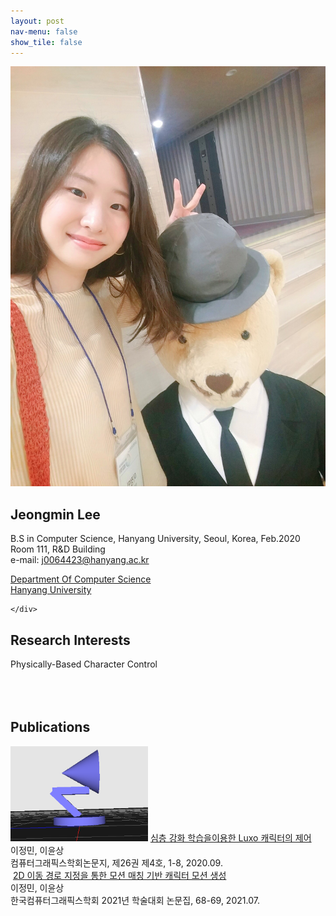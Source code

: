 ```yaml
---
layout: post
nav-menu: false 
show_tile: false
---
```


<!-- One -->
<section id="one">
	<div class="inner">
		<span class="image left"><img src="../assets/people/jeongmin-lee/jeongmin-lee.jpg" alt="" /></span>

<h2>Jeongmin Lee</h2>

B.S in Computer Science, Hanyang University, Seoul, Korea, Feb.2020<br>
Room 111, R&D Building<br>
e-mail: j0064423@hanyang.ac.kr
<p/>

<a target="_blank" rel="noopener noreferrer" href="http://cs.hanyang.ac.kr/">Department Of Computer Science</a>
<br/>
<a target="_blank" rel="noopener noreferrer" href="https://www.hanyang.ac.kr/">Hanyang University</a>


	</div>
</section>

## Research Interests
Physically-Based Character Control<br>
<br>
<br>
<br>
## Publications
<div class="paper">
<span class="image left">
<img src="../assets/publications/domestic/2020-journalkcgs-luxo.png" style="max-width: 220px; height: auto; " alt="" />
</span>
<span class="info right">
<a target="_black" rel="noopener noreferrer" href="https://doi.org/10.15701/kcgs.2020.26.4.1">심층 강화 학습을이용한 Luxo 캐릭터의 제어</a><br>
이정민, 이윤상 <br>
컴퓨터그래픽스학회논문지, 제26권 제4호, 1-8, 2020.09.<br>
</span>
</div>
<div class="paper">
<span class="image left">
<img src="../assets/publications/domestic/2021-kcgsjournal-2dtraj" style="max-width: 220px; height: auto; " alt="" />
</span>
<span class="info right">
<a target="_black" rel="noopener noreferrer" href="http://kcgs2021.cg-korea.org/file/O32.pdf">2D 이동 경로 지정을 통한 모션 매칭 기반 캐릭터 모션 생성</a><br>
이정민, 이윤상 <br>
한국컴퓨터그래픽스학회 2021년 학술대회 논문집, 68-69, 2021.07.<br>
</span>
</div>
